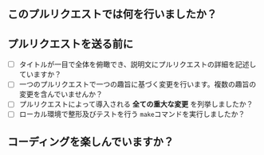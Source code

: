 ## このプルリクエストでは何を行いましたか？

## プルリクエストを送る前に
- [ ] タイトルが一目で全体を俯瞰でき、説明文にプルリクエストの詳細を記述していますか？
- [ ] 一つのプルリクエストで一つの趣旨に基づく変更を行います。複数の趣旨の変更を含んでいませんか？
- [ ] プルリクエストによって導入される **全ての重大な変更** を列挙しましたか？
- [ ] ローカル環境で整形及びテストを行う `make`コマンドを実行しましたか？

## コーディングを楽しんでいますか？
